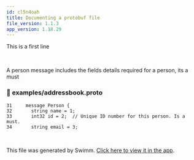 ```yaml
---
id: cl5n4oah
title: Documenting a protobuf file
file_version: 1.1.3
app_version: 1.18.29
---
```


This is a first line

<br/>

A person message includes the fields details required for a person, its a must
<!-- NOTE-swimm-snippet: the lines below link your snippet to Swimm -->
### 📄 examples/addressbook.proto
```protocol buffer
31     message Person {
32       string name = 1;
33       int32 id = 2;  // Unique ID number for this person. Is a must.
34       string email = 3;
```

<br/>

This file was generated by Swimm. [Click here to view it in the app](https://app.swimm.io/repos/Z2l0aHViJTNBJTNBcHJvdG9idWYlM0ElM0Fncm9zc2Q=/docs/cl5n4oah).
